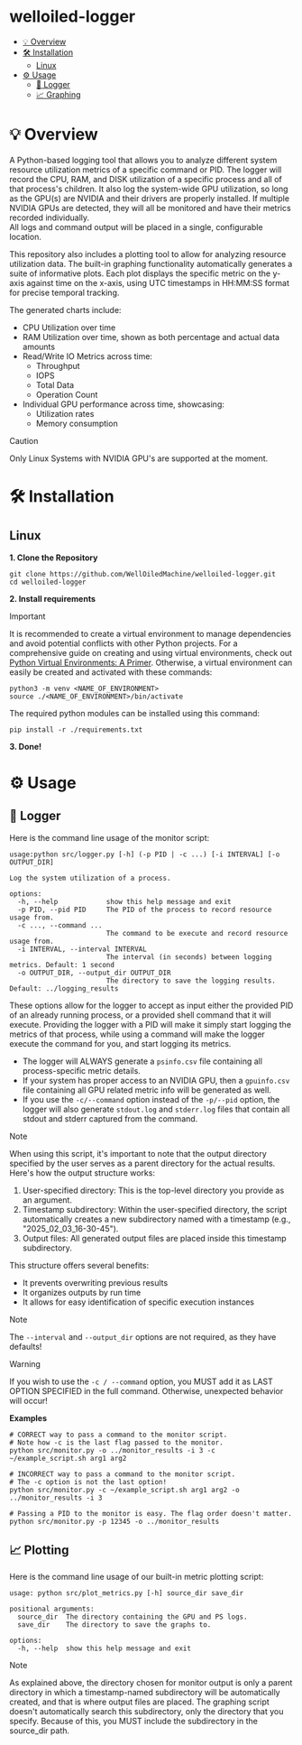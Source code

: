 # welloiled-logger
- [💡 Overview](#-overview)
- [🛠️ Installation](#%EF%B8%8F-installation)
  - [Linux](#linux)
- [⚙️ Usage](#-usage)
  - [📝 Logger](#-logger)
  - [📈 Graphing](#-graphing)
# 💡 Overview
A Python-based logging tool that allows you to analyze different system resource utilization metrics of a specific command or PID.
The logger will record the CPU, RAM, and DISK utilization of a specific process and all of that process's children. It also log the system-wide GPU utilization, so long as the GPU(s) are NVIDIA and their drivers are properly installed. If multiple NVIDIA GPUs are detected,
they will all be monitored and have their metrics recorded individually.  
All logs and command output will be placed in a single, configurable location.

This repository also includes a plotting tool to allow for analyzing resource utilization data. The built-in graphing functionality automatically generates a suite of informative plots. Each plot displays the specific metric on the y-axis against time on the x-axis, using UTC timestamps in HH:MM:SS format for precise temporal tracking.

The generated charts include:
* CPU Utilization over time
* RAM Utilization over time, shown as both percentage and actual data amounts
* Read/Write IO Metrics across time:
  * Throughput
  * IOPS
  * Total Data
  * Operation Count
* Individual GPU performance across time, showcasing:
  * Utilization rates
  * Memory consumption


> [!CAUTION]
> Only Linux Systems with NVIDIA GPU's are supported at the moment.

# 🛠️ Installation
## Linux

**1. Clone the Repository**
```
git clone https://github.com/WellOiledMachine/welloiled-logger.git
cd welloiled-logger
```
**2. Install requirements**
> [!IMPORTANT]  
> It is recommended to create a virtual environment to manage dependencies and avoid potential conflicts with other Python projects. For a comprehensive guide on creating and using virtual environments, check out [Python Virtual Environments: A Primer](https://realpython.com/python-virtual-environments-a-primer/). Otherwise, a virtual environment can easily be created and activated with these commands:
> ```
> python3 -m venv <NAME_OF_ENVIRONMENT>
> source ./<NAME_OF_ENVIRONMENT>/bin/activate
> ```
The required python modules can be installed using this command:
```
pip install -r ./requirements.txt
```
**3. Done!**

# ⚙️ Usage
## 📝 Logger
Here is the command line usage of the monitor script:
```
usage:python src/logger.py [-h] (-p PID | -c ...) [-i INTERVAL] [-o OUTPUT_DIR]

Log the system utilization of a process.

options:
  -h, --help            show this help message and exit
  -p PID, --pid PID     The PID of the process to record resource usage from.
  -c ..., --command ...
                        The command to be execute and record resource usage from.
  -i INTERVAL, --interval INTERVAL
                        The interval (in seconds) between logging metrics. Default: 1 second
  -o OUTPUT_DIR, --output_dir OUTPUT_DIR
                        The directory to save the logging results. Default: ../logging_results
```

These options allow for the logger to accept as input either the provided PID of an already running process, or a provided shell command that it will execute. Providing the logger with a PID will make it simply start logging the metrics of that process, while using a command will make the logger execute the command for you, and start logging its metrics.

* The logger will ALWAYS generate a `psinfo.csv` file containing all process-specific metric details.
* If your system has proper access to an NVIDIA GPU, then a `gpuinfo.csv` file containing all GPU related metric info will be generated as well.
* If you use the `-c/--command` option instead of the `-p/--pid` option, the logger will also generate `stdout.log` and `stderr.log` files that contain all stdout and stderr captured from the command.
 
> [!NOTE]
>When using this script, it's important to note that the output directory specified by the user serves as a parent directory for the actual results.  
>Here's how the output structure works:
>1. User-specified directory: This is the top-level directory you provide as an argument.
>2. Timestamp subdirectory: Within the user-specified directory, the script automatically creates a new subdirectory named with a timestamp (e.g., "2025_02_03_16-30-45").
>3. Output files: All generated output files are placed inside this timestamp subdirectory.  
>
>This structure offers several benefits:
>* It prevents overwriting previous results
>* It organizes outputs by run time
>* It allows for easy identification of specific execution instances

> [!NOTE]
> The `--interval` and `--output_dir` options are not required, as they have defaults!

> [!WARNING]
> If you wish to use the `-c / --command` option, you MUST add it as LAST OPTION SPECIFIED in the full command.
> Otherwise, unexpected behavior will occur!

**Examples**
```
# CORRECT way to pass a command to the monitor script.
# Note how -c is the last flag passed to the monitor.
python src/monitor.py -o ../monitor_results -i 3 -c ~/example_script.sh arg1 arg2

# INCORRECT way to pass a command to the monitor script. 
# The -c option is not the last option!
python src/monitor.py -c ~/example_script.sh arg1 arg2 -o ../monitor_results -i 3

# Passing a PID to the monitor is easy. The flag order doesn't matter.
python src/monitor.py -p 12345 -o ../monitor_results
```

## 📈 Plotting
Here is the command line usage of our built-in metric plotting script:
```
usage: python src/plot_metrics.py [-h] source_dir save_dir

positional arguments:
  source_dir  The directory containing the GPU and PS logs.
  save_dir    The directory to save the graphs to.

options:
  -h, --help  show this help message and exit
```

> [!NOTE]
> As explained above, the directory chosen for monitor output is only a parent directory in which a timestamp-named subdirectory will be automatically created, and that is where output files are placed.
> The graphing script doesn't automatically search this subdirectory, only the directory that you specify. Because of this, you MUST include the subdirectory in the source_dir path. 
